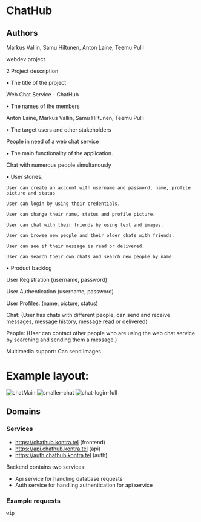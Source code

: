 # ChatHub
## Authors
Markus Vallin, Samu Hiltunen, Anton Laine, Teemu Pulli

webdev project

2 Project description
   
• The title of the project

   Web Chat Service - ChatHub
  	
• The names of the members

  Anton Laine, Markus Vallin, Samu Hiltunen, Teemu Pulli

• The target users and other stakeholders

  People in need of a web chat service
    
• The main functionality of the application.

  Chat with numerous people simultanously
  
• User stories.

	User can create an account with username and password, name, profile picture and status
 
	User can login by using their credentials.
 
	User can change their name, status and profile picture.
 
	User can chat with their friends by using text and images.
 
	User can browse new people and their older chats with friends.
 
	User can see if their message is read or delivered.
 
	User can search their own chats and search new people by name.
	
• Product backlog

User Registration (username, password)

User Authentication (username, password)

User Profiles: (name, picture, status)

Chat: (User has chats with different people, can send and receive messages, message history, message read or delivered)

People: (User can contact other people who are using the web chat service by searching and sending them a message.)

Multimedia support: Can send images

# Example layout:
![chatMain](https://github.com/vitumake/prochat.ru/assets/111981148/6b69cbc6-bdfc-4d03-bd7e-6d4e2ce621e8)
![smaller-chat](https://github.com/vitumake/prochat.ru/assets/111981148/67ebdb47-0fc2-4937-93b6-24ac7f17d027)
![chat-login-full](https://github.com/vitumake/prochat.ru/assets/111981148/ecb42390-1650-424b-bde1-05787614bb02)

## Domains

### Services
- https://chathub.kontra.tel (frontend)
- https://api.chathub.kontra.tel (api)
- https://auth.chathub.kontra.tel (auth)

Backend contains two services:

- Api service for handling database requests
- Auth service for handling authentication for api service

### Example requests
```
wip
```
